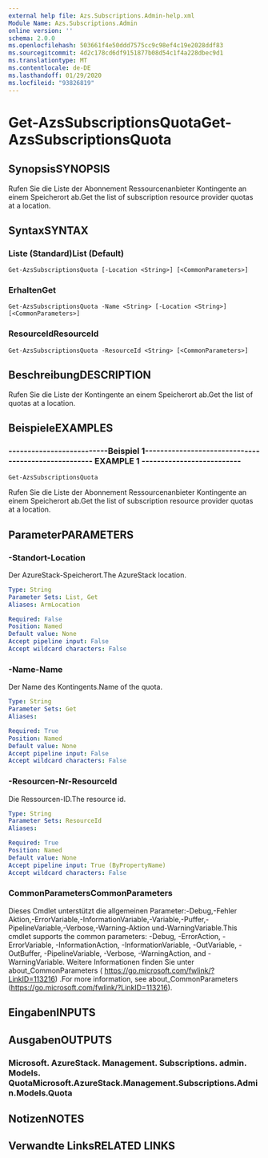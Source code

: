 ```yaml
---
external help file: Azs.Subscriptions.Admin-help.xml
Module Name: Azs.Subscriptions.Admin
online version: ''
schema: 2.0.0
ms.openlocfilehash: 503661f4e50ddd7575cc9c98ef4c19e2028ddf83
ms.sourcegitcommit: 4d2c178cd6df9151877b08d54c1f4a228dbec9d1
ms.translationtype: MT
ms.contentlocale: de-DE
ms.lasthandoff: 01/29/2020
ms.locfileid: "93826819"
---
```

# <span data-ttu-id="1448f-101">Get-AzsSubscriptionsQuota</span><span class="sxs-lookup"><span data-stu-id="1448f-101">Get-AzsSubscriptionsQuota</span></span>

## <span data-ttu-id="1448f-102">Synopsis</span><span class="sxs-lookup"><span data-stu-id="1448f-102">SYNOPSIS</span></span>
<span data-ttu-id="1448f-103">Rufen Sie die Liste der Abonnement Ressourcenanbieter Kontingente an einem Speicherort ab.</span><span class="sxs-lookup"><span data-stu-id="1448f-103">Get the list of subscription resource provider quotas at a location.</span></span>

## <span data-ttu-id="1448f-104">Syntax</span><span class="sxs-lookup"><span data-stu-id="1448f-104">SYNTAX</span></span>

### <span data-ttu-id="1448f-105">Liste (Standard)</span><span class="sxs-lookup"><span data-stu-id="1448f-105">List (Default)</span></span>
```
Get-AzsSubscriptionsQuota [-Location <String>] [<CommonParameters>]
```

### <span data-ttu-id="1448f-106">Erhalten</span><span class="sxs-lookup"><span data-stu-id="1448f-106">Get</span></span>
```
Get-AzsSubscriptionsQuota -Name <String> [-Location <String>] [<CommonParameters>]
```

### <span data-ttu-id="1448f-107">ResourceId</span><span class="sxs-lookup"><span data-stu-id="1448f-107">ResourceId</span></span>
```
Get-AzsSubscriptionsQuota -ResourceId <String> [<CommonParameters>]
```

## <span data-ttu-id="1448f-108">Beschreibung</span><span class="sxs-lookup"><span data-stu-id="1448f-108">DESCRIPTION</span></span>
<span data-ttu-id="1448f-109">Rufen Sie die Liste der Kontingente an einem Speicherort ab.</span><span class="sxs-lookup"><span data-stu-id="1448f-109">Get the list of quotas at a location.</span></span>

## <span data-ttu-id="1448f-110">Beispiele</span><span class="sxs-lookup"><span data-stu-id="1448f-110">EXAMPLES</span></span>

### <span data-ttu-id="1448f-111">--------------------------Beispiel 1--------------------------</span><span class="sxs-lookup"><span data-stu-id="1448f-111">-------------------------- EXAMPLE 1 --------------------------</span></span>
```
Get-AzsSubscriptionsQuota
```

<span data-ttu-id="1448f-112">Rufen Sie die Liste der Abonnement Ressourcenanbieter Kontingente an einem Speicherort ab.</span><span class="sxs-lookup"><span data-stu-id="1448f-112">Get the list of subscription resource provider quotas at a location.</span></span>

## <span data-ttu-id="1448f-113">Parameter</span><span class="sxs-lookup"><span data-stu-id="1448f-113">PARAMETERS</span></span>

### <span data-ttu-id="1448f-114">-Standort</span><span class="sxs-lookup"><span data-stu-id="1448f-114">-Location</span></span>
<span data-ttu-id="1448f-115">Der AzureStack-Speicherort.</span><span class="sxs-lookup"><span data-stu-id="1448f-115">The AzureStack location.</span></span>

```yaml
Type: String
Parameter Sets: List, Get
Aliases: ArmLocation

Required: False
Position: Named
Default value: None
Accept pipeline input: False
Accept wildcard characters: False
```

### <span data-ttu-id="1448f-116">-Name</span><span class="sxs-lookup"><span data-stu-id="1448f-116">-Name</span></span>
<span data-ttu-id="1448f-117">Der Name des Kontingents.</span><span class="sxs-lookup"><span data-stu-id="1448f-117">Name of the quota.</span></span>

```yaml
Type: String
Parameter Sets: Get
Aliases: 

Required: True
Position: Named
Default value: None
Accept pipeline input: False
Accept wildcard characters: False
```

### <span data-ttu-id="1448f-118">-Resourcen-Nr</span><span class="sxs-lookup"><span data-stu-id="1448f-118">-ResourceId</span></span>
<span data-ttu-id="1448f-119">Die Ressourcen-ID.</span><span class="sxs-lookup"><span data-stu-id="1448f-119">The resource id.</span></span>

```yaml
Type: String
Parameter Sets: ResourceId
Aliases: 

Required: True
Position: Named
Default value: None
Accept pipeline input: True (ByPropertyName)
Accept wildcard characters: False
```

### <span data-ttu-id="1448f-120">CommonParameters</span><span class="sxs-lookup"><span data-stu-id="1448f-120">CommonParameters</span></span>
<span data-ttu-id="1448f-121">Dieses Cmdlet unterstützt die allgemeinen Parameter:-Debug,-Fehler Aktion,-ErrorVariable,-InformationVariable,-Variable,-Puffer,-PipelineVariable,-Verbose,-Warning-Aktion und-WarningVariable.</span><span class="sxs-lookup"><span data-stu-id="1448f-121">This cmdlet supports the common parameters: -Debug, -ErrorAction, -ErrorVariable, -InformationAction, -InformationVariable, -OutVariable, -OutBuffer, -PipelineVariable, -Verbose, -WarningAction, and -WarningVariable.</span></span> <span data-ttu-id="1448f-122">Weitere Informationen finden Sie unter about_CommonParameters ( https://go.microsoft.com/fwlink/?LinkID=113216) .</span><span class="sxs-lookup"><span data-stu-id="1448f-122">For more information, see about_CommonParameters (https://go.microsoft.com/fwlink/?LinkID=113216).</span></span>

## <span data-ttu-id="1448f-123">Eingaben</span><span class="sxs-lookup"><span data-stu-id="1448f-123">INPUTS</span></span>

## <span data-ttu-id="1448f-124">Ausgaben</span><span class="sxs-lookup"><span data-stu-id="1448f-124">OUTPUTS</span></span>

### <span data-ttu-id="1448f-125">Microsoft. AzureStack. Management. Subscriptions. admin. Models. Quota</span><span class="sxs-lookup"><span data-stu-id="1448f-125">Microsoft.AzureStack.Management.Subscriptions.Admin.Models.Quota</span></span>

## <span data-ttu-id="1448f-126">Notizen</span><span class="sxs-lookup"><span data-stu-id="1448f-126">NOTES</span></span>

## <span data-ttu-id="1448f-127">Verwandte Links</span><span class="sxs-lookup"><span data-stu-id="1448f-127">RELATED LINKS</span></span>

